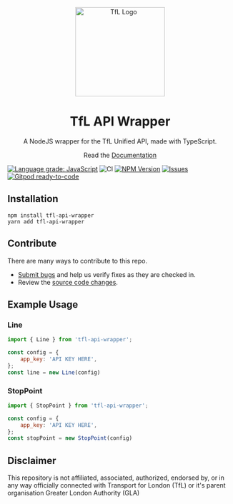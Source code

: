 

<p align="center">
    <img width="200" src="https://blog.tfl.gov.uk/wp-content/uploads/2018/05/cropped-logo_roundel-2.png" alt="TfL Logo">
    <h1 align="center">TfL API Wrapper</h1>
    <p align="center">A NodeJS wrapper for the TfL Unified API, made with TypeScript.</p>
    <p align="center">Read the <a href="https://zackaryh8.github.io/tfl-api-wrapper/">Documentation</a></p>
</p>

[![Language grade: JavaScript](https://img.shields.io/lgtm/grade/javascript/g/ZackaryH8/tfl-api-wrapper.svg?logo=lgtm&logoWidth=18)](https://lgtm.com/projects/g/ZackaryH8/tfl-api-wrapper/context:javascript)
![CI](https://img.shields.io/github/workflow/status/zackaryh8/tfl-api-wrapper/CI/master?label=tfldoc)
[![NPM Version](https://img.shields.io/npm/v/tfl-api-wrapper)](https://www.npmjs.com/package/tfl-api-wrapper)
[![Issues](https://img.shields.io/github/issues/ZackaryH8/tfl-api-wrapper)](https://github.com/ZackaryH8/tfl-api-wrapper/issues)
[![Gitpod ready-to-code](https://img.shields.io/badge/Gitpod-ready--to--code-blue?logo=gitpod)](https://gitpod.io/#https://github.com/ZackaryH8/tfl-api-wrapper)


## Installation
```
npm install tfl-api-wrapper
yarn add tfl-api-wrapper
```

## Contribute

There are many ways to contribute to this repo.
* [Submit bugs](https://github.com/ZackaryH8/tfl-api-wrapper/issues) and help us verify fixes as they are checked in.
* Review the [source code changes](https://github.com/ZackaryH8/tfl-api-wrapper/pulls).

## Example Usage

### Line
```js
import { Line } from 'tfl-api-wrapper';

const config = {
    app_key: 'API KEY HERE',
};
const line = new Line(config)
```

### StopPoint

```js
import { StopPoint } from 'tfl-api-wrapper';

const config = {
    app_key: 'API KEY HERE',
};
const stopPoint = new StopPoint(config)
```

## Disclaimer
This repository is not affiliated, associated, authorized, endorsed by, or in any way officially connected with Transport for London (TfL) or it's parent organisation Greater London Authority (GLA)
